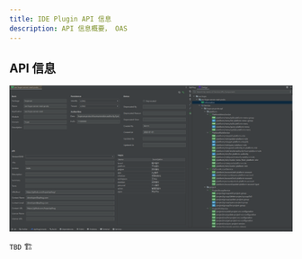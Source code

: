 ```yaml
---
title: IDE Plugin API 信息
description: API 信息概要， OAS
---
```


## API 信息

![Api 01](../public/image/idea/003_info_panel.png)

`TBD` 🏗️
